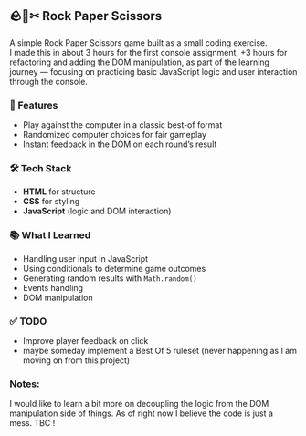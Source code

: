## 🪨📄✂ Rock Paper Scissors

A simple Rock Paper Scissors game built as a small coding exercise.  
I made this in about 3 hours for the first console assignment, +3 hours for refactoring and adding the DOM manipulation, as part of the learning journey — focusing on practicing basic JavaScript logic and user interaction through the console.  

### 🎯 Features
- Play against the computer in a classic best-of format  
- Randomized computer choices for fair gameplay  
- Instant feedback in the DOM on each round’s result  

### 🛠 Tech Stack
- **HTML** for structure
- **CSS** for styling
- **JavaScript** (logic and DOM interaction)  

### 📚 What I Learned
- Handling user input in JavaScript  
- Using conditionals to determine game outcomes  
- Generating random results with `Math.random()`  
- Events handling
- DOM manipulation

### ✅ TODO
- Improve player feedback on click
- maybe someday implement a Best Of 5 ruleset (never happening as I am moving on from this project)

### Notes:
I would like to learn a bit more on decoupling the logic from the DOM manipulation side of things. As of right now I believe the code is just a mess. TBC !